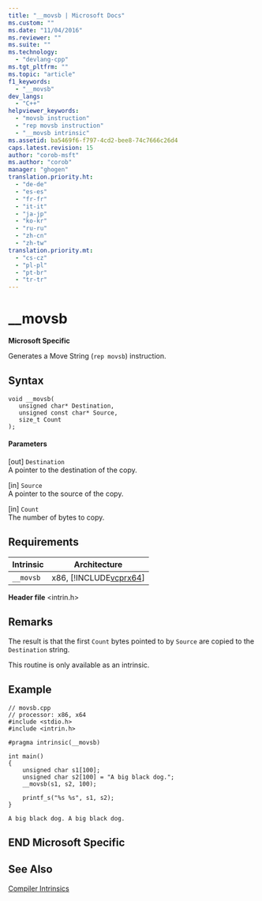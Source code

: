 ```yaml
---
title: "__movsb | Microsoft Docs"
ms.custom: ""
ms.date: "11/04/2016"
ms.reviewer: ""
ms.suite: ""
ms.technology: 
  - "devlang-cpp"
ms.tgt_pltfrm: ""
ms.topic: "article"
f1_keywords: 
  - "__movsb"
dev_langs: 
  - "C++"
helpviewer_keywords: 
  - "movsb instruction"
  - "rep movsb instruction"
  - "__movsb intrinsic"
ms.assetid: ba5469f6-f797-4cd2-bee8-74c7666c26d4
caps.latest.revision: 15
author: "corob-msft"
ms.author: "corob"
manager: "ghogen"
translation.priority.ht: 
  - "de-de"
  - "es-es"
  - "fr-fr"
  - "it-it"
  - "ja-jp"
  - "ko-kr"
  - "ru-ru"
  - "zh-cn"
  - "zh-tw"
translation.priority.mt: 
  - "cs-cz"
  - "pl-pl"
  - "pt-br"
  - "tr-tr"
---
```

# __movsb
**Microsoft Specific**  
  
 Generates a Move String (`rep movsb`) instruction.  
  
## Syntax  
  
```  
void __movsb(   
   unsigned char* Destination,   
   unsigned const char* Source,   
   size_t Count   
);  
```  
  
#### Parameters  
 [out] `Destination`  
 A pointer to the destination of the copy.  
  
 [in] `Source`  
 A pointer to the source of the copy.  
  
 [in] `Count`  
 The number of bytes to copy.  
  
## Requirements  
  
|Intrinsic|Architecture|  
|---------------|------------------|  
|`__movsb`|x86, [!INCLUDE[vcprx64](../assembler/inline/includes/vcprx64_md.md)]|  
  
 **Header file** \<intrin.h>  
  
## Remarks  
 The result is that the first `Count` bytes pointed to by `Source` are copied to the `Destination` string.  
  
 This routine is only available as an intrinsic.  
  
## Example  
  
```  
// movsb.cpp  
// processor: x86, x64  
#include <stdio.h>  
#include <intrin.h>  
  
#pragma intrinsic(__movsb)  
  
int main()  
{  
    unsigned char s1[100];  
    unsigned char s2[100] = "A big black dog.";  
    __movsb(s1, s2, 100);  
  
    printf_s("%s %s", s1, s2);  
}  
```  
  
```Output  
A big black dog. A big black dog.  
```  
  
## END Microsoft Specific  
  
## See Also  
 [Compiler Intrinsics](../intrinsics/compiler-intrinsics.md)